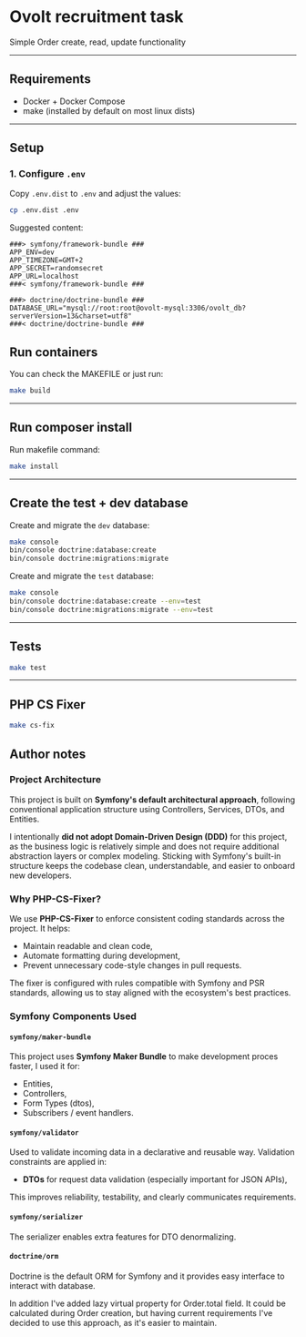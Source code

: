 # Ovolt recruitment task

Simple Order create, read, update functionality

---

## Requirements

- Docker + Docker Compose
- make (installed by default on most linux dists)

---

## Setup

### 1. Configure `.env`

Copy `.env.dist` to `.env` and adjust the values:

```bash
cp .env.dist .env
```

Suggested content:

```dotenv
###> symfony/framework-bundle ###
APP_ENV=dev
APP_TIMEZONE=GMT+2
APP_SECRET=randomsecret
APP_URL=localhost
###< symfony/framework-bundle ###

###> doctrine/doctrine-bundle ###
DATABASE_URL="mysql://root:root@ovolt-mysql:3306/ovolt_db?serverVersion=13&charset=utf8"
###< doctrine/doctrine-bundle ###
```

## Run containers

You can check the MAKEFILE or just run:

```bash
make build
```

---

## Run composer install

Run makefile command:

```bash
make install
```

---

## Create the test + dev database

Create and migrate the `dev` database:

```bash
make console
bin/console doctrine:database:create
bin/console doctrine:migrations:migrate
```

Create and migrate the `test` database:

```bash
make console
bin/console doctrine:database:create --env=test
bin/console doctrine:migrations:migrate --env=test
```

---

## Tests

```bash
make test
```

---

## PHP CS Fixer

```bash
make cs-fix
```
## Author notes

### Project Architecture

This project is built on **Symfony's default architectural approach**, following conventional application structure using Controllers, Services, DTOs, and Entities. 

I intentionally **did not adopt Domain-Driven Design (DDD)** for this project, as the business logic is relatively simple and does not require additional abstraction layers or complex modeling. Sticking with Symfony's built-in structure keeps the codebase clean, understandable, and easier to onboard new developers.

### Why PHP-CS-Fixer?

We use **PHP-CS-Fixer** to enforce consistent coding standards across the project. It helps:
- Maintain readable and clean code,
- Automate formatting during development,
- Prevent unnecessary code-style changes in pull requests.

The fixer is configured with rules compatible with Symfony and PSR standards, allowing us to stay aligned with the ecosystem's best practices.

### Symfony Components Used

#### `symfony/maker-bundle`

This project uses **Symfony Maker Bundle** to make development proces faster, I used it for:
- Entities,
- Controllers,
- Form Types (dtos),
- Subscribers / event handlers.

#### `symfony/validator`

Used to validate incoming data in a declarative and reusable way. Validation constraints are applied in:
- **DTOs** for request data validation (especially important for JSON APIs),

This improves reliability, testability, and clearly communicates requirements.

#### `symfony/serializer`

The serializer enables extra features for DTO denormalizing.

#### `doctrine/orm`

Doctrine is the default ORM for Symfony and it provides easy interface to interact with database.

In addition I've added lazy virtual property for Order.total field. It could be calculated during Order creation, but having current requirements I've decided to use this approach, as it's easier to maintain.
